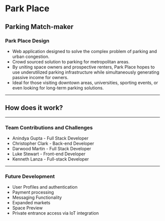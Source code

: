 # Park Place
Parking Match-maker
---
### Park Place Design
- Web application designed to solve the complex problem of parking and urban congestion.
- Crowd sourced solution to parking for metropolitan areas.
- By uniting space owners and prospective renters, Park Place hopes to use underutilized parking infrastructure while simultaneously generating passive income for owners.
- Ideal for those visiting downtown areas, universities, sporting events, or even looking for long-term parking solutions.
---
## How does it work?
---
### Team Contributions and Challenges
* Anindya Gupta - Full Stack Developer
* Christopher Clark - Back-end Developer
* Darwood Martin - Full Stack Developer
* Luke Stewart - Front-end Developer
* Kenneth Lanza - Full-stack Developer
---
### Future Development
- User Profiles and authentication
- Payment processing
- Messaging Functionality
- Expanded markets
- Space Preview
- Private entrance access via IoT integration
